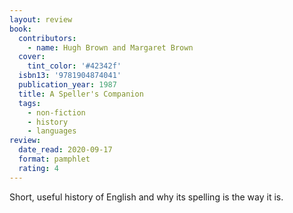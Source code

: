 ```yaml
---
layout: review
book:
  contributors:
    - name: Hugh Brown and Margaret Brown
  cover:
    tint_color: '#42342f'
  isbn13: '9781904874041'
  publication_year: 1987
  title: A Speller's Companion
  tags:
    - non-fiction
    - history
    - languages
review:
  date_read: 2020-09-17
  format: pamphlet
  rating: 4
---
```


Short, useful history of English and why its spelling is the way it is.
